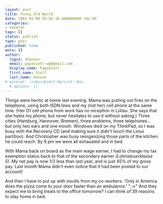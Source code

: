 ```yaml
---
layout: post
title: Funny Old World
date: 2001-02-08 03:02:16.000000000 +01:00
categories:
- General
tags: []
status: publish
type: post
published: true
meta: {}
author:
  login: shanson
  email: papascott-wp@gmail.com
  display_name: PapaScott
  first_name: Scott
  last_name: Hanson
# excerpt: !ruby/object:Hpricot::Doc
  # options: {}
---
```

<p>Things were hectic at home last evening. Mama was putting out fires on the telephone, using both ISDN lines and my (not her) cell phone at the same time. (Her D1 cell phone from work has no reception in Lüllau. She says that she hates my phone, but never hesitates to use it without asking.) Three cities (Hamburg, Hannover, Bremen), three problems, three telephones... but only two ears and one mouth. Windows died on my ThinkPad, so I was busy with the Recovery CD (and making sure it didn't touch the Linux partition). And Christopher was busy reorganizing those parts of the kitchen he could reach. By 9 pm we were all exhausted and in bed.</p>
<p>With Mama back on board as the main wage earner, I had to change my tax exemption status back to that of the secondary earner <i>(Lohnsteuerklasse 5)</i>. My net pay is now 1/3 less than last year, and is just 45% of my gross pay. Last month Mama didn't even notice that it had been posted to our account!</p>
<p>And then I have to put up with insults from my co-workers: 'Only in America does the pizza come to your door faster than an ambulance.' ";->" And they expect me to bring treats to the office tomorrow? I can think of  39 reasons to stay home in bed.</p>
